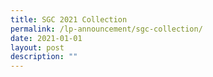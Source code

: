 ```yaml
---
title: SGC 2021 Collection
permalink: /lp-announcement/sgc-collection/
date: 2021-01-01
layout: post
description: ""
---
```

